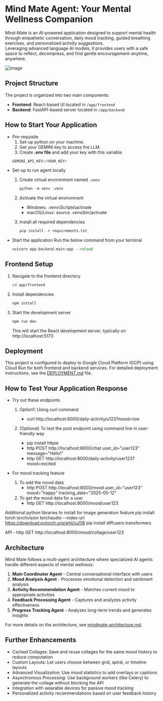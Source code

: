 # Mind Mate Agent: Your Mental Wellness Companion
Mind-Mate is an AI-powered application designed to support mental health through empathetic conversation, daily mood tracking, guided breathing exercises, and personalized activity suggestions. </br> Leveraging advanced language AI models, it provides users with a safe space to reflect, decompress, and find gentle encouragement-anytime, anywhere.

![image](https://github.com/user-attachments/assets/a5ab2dff-4d32-42aa-b593-d845bfe2ed79)


## Project Structure

The project is organized into two main components:

- **Frontend**: React-based UI located in `/app/frontend`
- **Backend**: FastAPI-based server located in `/app/backend`

## How to Start Your Application
- Pre-requisite
    1. Set-up python on your machine.
    2. Get your GEMINI key to access the LLM.
    3. Create **.env file** and add your key with this variable 
    ```python
    GEMINI_API_KEY=<YOUR_KEY> 
    ```
- Set-up to run agent locally
    1. Create virtual environment named `.venv`
        ```python
        python -m venv .venv
        ```
    2. Activate the virtual environment
        - Windows:
            .venv\Scripts\activate
        - macOS/Linux:
            source .venv/bin/activate

    3. Install all required dependencies
        ```python
        pip install -r requirements.txt
        ```
- Start the application
    Run the below command from your terminal
    ```python
    uvicorn app.backend.main:app --reload
    ```

## Frontend Setup

1. Navigate to the frontend directory
   ```bash
   cd app/frontend
   ```

2. Install dependencies
   ```bash
   npm install
   ```

3. Start the development server
   ```bash
   npm run dev
   ```
   This will start the React development server, typically on http://localhost:5173

## Deployment

This project is configured to deploy to Google Cloud Platform (GCP) using Cloud Run for both frontend and backend services. For detailed deployment instructions, see the [DEPLOYMENT.md](DEPLOYMENT.md) file.

## How to Test Your Application Response
- Try out these endpoints
    1. Option1: Using curl command
        - curl http://localhost:8000/daily-activity/u123?mood=low

    2. (Optional) To test the post endpoint using command line in user-friendly way
        - pip install httpie
        - http POST http://localhost:8000/chat user_id="user123" message="Hello!"
        - http GET http://localhost:8000/daily-activity/user123?mood=excited

- For mood tracking feature
    1. To add the mood data 
        - http POST http://localhost:8000/mood user_id="user123" mood="happy" tracking_date="2025-05-12"
    2. To get the mood data for a user
        - http GET http://localhost:8000/mood/user123

Additional python libraries to install for image generation feature
pip install torch torchvision torchaudio --index-url https://download.pytorch.org/whl/cu118
pip install diffusers transformers

API - 
http GET http://localhost:8000/mood/collage/user123

## Architecture

Mind Mate follows a multi-agent architecture where specialized AI agents handle different aspects of mental wellness:

1. **Main Coordinator Agent** - Central conversational interface with users
2. **Mood Analysis Agent** - Processes emotional detection and sentiment analysis
3. **Activity Recommendation Agent** - Matches current mood to appropriate activities
4. **Feedback Processing Agent** - Captures and analyzes activity effectiveness
5. **Progress Tracking Agent** - Analyzes long-term trends and generates insights

For more details on the architecture, see [mindmate-architecture.md](mindmate-architecture.md).

## Further Enhancements

- Cached Collages: Save and reuse collages for the same mood history to reduce computation
- Custom Layouts: Let users choose between grid, spiral, or timeline layouts
- Advanced Visualization: Use mood statistics to add overlays or captions
- Asynchronous Processing: Use background workers (like Celery) to generate the collage without blocking the API
- Integration with wearable devices for passive mood tracking
- Personalized activity recommendations based on user feedback history

